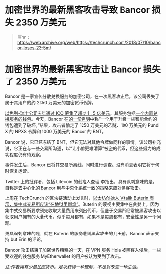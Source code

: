 # 加密世界的最新黑客攻击导致 Bancor 损失 2350 万美元 

> 原文：<https://web.archive.org/web/https://techcrunch.com/2018/07/10/bancor-loses-23-5m/>

# 加密世界的最新黑客攻击让 Bancor 损失了 2350 万美元

Bancor 是一家宣传分散兑换服务的加密公司，在一次黑客攻击后，该公司丢失了属于其用户的约 2350 万美元的加密货币令牌。

[以色列-瑞士公司去年通过 ICO 筹集了超过 1 . 5 亿美元](https://web.archive.org/web/20230130100805/https://qz.com/1004892/the-bancor-ico-just-raised-153-million-on-ethereum-in-three-hours/)，其服务包括[一个内置兑换服务的钱包](https://web.archive.org/web/20230130100805/https://techcrunch.com/2018/04/03/bancor-takes-on-crypto-exchanges-with-wallet-that-converts-across-tokens/)。今天，Bancor 在[的一份声明](https://web.archive.org/web/20230130100805/https://twitter.com/Bancor/status/1016420621666963457)中称“一个用于升级一些智能合约的钱包遭到了破坏。”结果，攻击者偷走了 1250 万美元的乙醚、100 万美元的 Pundi X 的 NPXS 令牌和 1000 万美元的 Bancor 的 BNT。

Bancor 说，它已经冻结了 BNT，但它无法对其他令牌做同样的事情。该公司补充说，它正在与一些交易所沟通，以“让小偷更难清算”被盗的代币，但这些努力的成功程度仍有待观察。

事件发生后，Bancor 已将其交易所离线，同时进行调查。没有消息表明它将于何时恢复运营。

Twitter 上的批评者，包括 Litecoin 的创始人查理·李指出，具有讽刺意味的是，自称是去中心化的 Bancor 用与中央化系统一致的策略来应对黑客攻击。

上周在 TechCrunch 的区块链活动上发言时，[以太坊创始人 Vitalik Buterin 表示，集中式交易所应该“在地狱里燃烧”](https://web.archive.org/web/20230130100805/https://techcrunch.com/2018/07/06/vitalik-buterin-i-definitely-hope-centralized-exchanges-go-burn-in-hell-as-much-as-possible/)。Buterin 的蔑视主要集中在贪婪上，因为集中式交易所要求预先收取大量费用来列出代币，但鉴于交易所经常被黑客攻击以获取用户拥有的大量代币，似乎每月都有，如果不是每周都有，安全性是另一个问题。

更具讽刺意味的是，就在 Buterin 的服务遭到黑客攻击的几天前，Bancor 表示支持 but Erin 的评论。

Bancor 攻击结束了加密世界糟糕的一天，在 VPN 服务 Hola 被黑客入侵后，一些受欢迎的钱包服务 MyEtherwallet 的用户被认为受到了攻击。

*注:作者拥有少量加密货币。足以获得一种理解，不足以改变一种生活。*